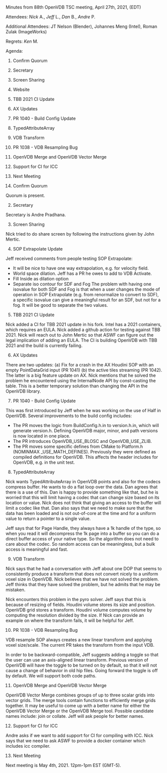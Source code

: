 Minutes from 88th OpenVDB TSC meeting, April 27th, 2021, (EDT)

Attendees: *Nick* A., *Jeff* L., *Dan* B., *Andre* P.

Additional Attendees: JT Nelson (Blender), Johannes Meng (Intel),
Roman Zulak (ImageWorks)

Regrets: *Ken* M.

Agenda:

1) Confirm Quorum
2) Secretary
3) Screen Sharing
4) Website
5) TBB 2021 CI Update
6) AX Updates
7) PR 1040 - Build Config Update
8) TypedAttributeArray
9) VDB Transform
10) PR 1038 - VDB Resampling Bug
11) OpenVDB Merge and OpenVDB Vector Merge
12) Support for CI for ICC
13) Next Meeting

1) Confirm Quorum

Quorum is present.

2) Secretary

Secretary is Andre Pradhana.

3) Screen Sharing

Nick tried to do share screen by following the instructions given by John Mertic.

4) SOP Extrapolate Update

Jeff received comments from people testing SOP Extrapolate:
 - It will be nice to have one way extrapolation, e.g. for velocity field.
 - World space dilation. Jeff has a PR he owes to add to VDB Activate.
 - Fill Inside as dilation option
 - Separate iso contour for SDF and Fog
   The problem with having one isovalue for both SDF and Fog is that when a user
   changes the mode of operation in SOP Extrapolate (e.g. from renormalize to
   convert to SDF), a specific isovalue can give a meaningful result for an SDF, but
   not for a fog. It will be good to separate the two values.

5) TBB 2021 CI Update

Nick added a CI for TBB 2021 update in his fork. Intel has a 2021 containers, which
requires an EULA. Nick added a github action for testing against TBB 2021. Nick will
reach out to John Mertic so that ASWF can figure out the legal implication of adding an
EULA. The CI is building OpenVDB with TBB 2021 and the build is currently failing.

6) AX Updates

There are two updates: (a) Fix for a crash in the AX Houdini SOP with an empty
PointDataGrid input (PR 1041) (b) the active tiles streaming (PR 1042).
The latter is a big feature update on AX. Nick mentions that he solved the problem
he encountered using the InternalNode API by const-casting the table. This is a
better temporary solution than changing the API in the OpenVDB library.

7) PR 1040 - Build Config Update

This was first introduced by Jeff when he was working on the use of Half in OpenVDB.
Several improvements to the build config includes:
 - The PR moves the logic from BuildConfig.h.in to version.h.in, which will generate
   version.h. Defining OpenVDB major, minor, and path versions is now located in one place.
 - The PR introduces OpenVDB_USE_BLOSC and OpenVDB_USE_ZLIB.
 - The PR moves some specific defines from CMake to Platform.h (NOMINMAX _USE_MATH_DEFINES).
   Previously they were defined as compiled definitions for OpenVDB. This affects
   the header includes for OpenVDB, e.g. in the unit test.

8) TypedAttributeArray

Nick wants TypedAttributeArray in OpenVDB points and also for the codecs compress buffer.
He wants to do a flat loop over the data. Dan agrees that there is a use of this. Dan is
happy to provide something like that, but he is worried that this will limit having a codec
that can change size based on its location or value. Nick does not think that giving
an access to the buffer will limit a codec like that. Dan also says that we need to make sure
that the data has been loaded and is not out-of-core at the time and for a uniform value to
return a pointer to a single value.

Jeff says that for Page Handle, they always have a 1k handle of the type, so when you read
it will decompress the 1k page into a buffer so you can do a direct buffer access of your
native type. So the algorithm does not need to care about the codec. So random access can be
meaningless, but a bulk access is meaningful and fast.

9) VDB Transform

Nick says that he had a conversation with Jeff about one DOP that seems to consistently
produce a transform that does not convert nicely to a uniform voxel size in OpenVDB.
Nick believes that we have not solved the problem. Jeff thinks that they have solved the
problem, but he admits that he may be mistaken.

Nick encounters this problem in the pyro solver. Jeff says that this is because of resizing
of fields. Houdini volume stores its size and position. OpenVDB grid stores a transform.
Houdini volume computes volume by computing the resolution divided by the size.
If Nick can provide an example on where the transform fails, it will be helpful for Jeff.

10) PR 1038 - VDB Resampling Bug

VDB resample SOP always creates a new linear transform and applying voxel size/scale.
The current PR takes the transform from the input VDB.

In order to be backward-compatible, Jeff suggests adding a toggle so that the user can
use an axis-aligned linear transform. Previous version of OpenVDB will have the toggle
to be turned on by default, so that it will not cause a change of behavior in old hip
files. Going forward the toggle is off by default. We will support both code paths.

11) OpenVDB Merge and OpenVDB Vector Merge

OpenVDB Vector Merge combines groups of up to three scalar grids into vector grids.
The merge tools contain functions to efficiently merge grids together. It may be useful
to come up with a better name for either the OpenVDB Vector Merge or the OpenVDB Merge tool.
Possible candidate names include: join or collate. Jeff will ask people for better names.

12) Support for CI for ICC

Andre asks if we want to add support for CI for compiling with ICC. Nick says that we need
to ask ASWF to provide a docker container which includes icc compiler.

13) Next Meeting

Next meeting is May 4th, 2021. 12pm-1pm EST (GMT-5).
